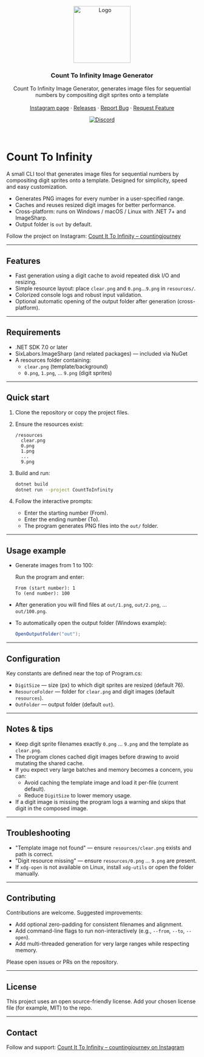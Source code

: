 <div id="top"></div>

<!-- PROJECT LOGO -->
<br />
<div align="center">
  <a href="#">
    <img src="https://raw.githubusercontent.com/jalaljaleh/CountToInfinity.ImageCreator/refs/heads/master/CountToInfinity/countingjourney.ico" alt="Logo" width="150" height="150">
  </a>
  <h3 align="center"> Count To Infinity Image Generator</h3>
  <p align="center">
  Count To Infinity Image Generator, generates image files for sequential numbers by compositing digit sprites onto a template
    <br />  <br />
    <a href="https://www.instagram.com/countingjourney/">Instagram page</a>
    ·
    <a href="https://github.com/JalalJaleh/CountToInfinity.ImageCreator/releases">Releases</a>
    ·
    <a href="https://github.com/JalalJaleh/CountToInfinity.ImageCreator/issues">Report Bug</a>
    ·
    <a href="https://github.com/JalalJaleh/CountToInfinity.ImageCreator/issues">Request Feature</a>
  </p>
</div>

<div align="center">
  <a href="https://discord.gg/GVUXMNv7vV">
    <img src="https://discord.com/api/guilds/875716592770637824/widget.png" alt="Discord">
  </a>
</div>

<br>
<br>



# Count To Infinity

A small CLI tool that generates image files for sequential numbers by compositing digit sprites onto a template. Designed for simplicity, speed and easy customization.

- Generates PNG images for every number in a user-specified range.
- Caches and reuses resized digit images for better performance.
- Cross-platform: runs on Windows / macOS / Linux with .NET 7+ and ImageSharp.
- Output folder is `out` by default.

Follow the project on Instagram: [Count It To Infinity – countingjourney](https://www.instagram.com/countingjourney/)

---

## Features

- Fast generation using a digit cache to avoid repeated disk I/O and resizing.
- Simple resource layout: place `clear.png` and `0.png`…`9.png` in `resources/`.
- Colorized console logs and robust input validation.
- Optional automatic opening of the output folder after generation (cross-platform).

---

## Requirements

- .NET SDK 7.0 or later
- SixLabors.ImageSharp (and related packages) — included via NuGet
- A resources folder containing:
  - `clear.png` (template/background)
  - `0.png`, `1.png`, … `9.png` (digit sprites)

---

## Quick start

1. Clone the repository or copy the project files.
2. Ensure the resources exist:

   ```
   /resources
     clear.png
     0.png
     1.png
     ...
     9.png
   ```

3. Build and run:

   ```bash
   dotnet build
   dotnet run --project CountToInfinity
   ```

4. Follow the interactive prompts:
   - Enter the starting number (From).
   - Enter the ending number (To).
   - The program generates PNG files into the `out/` folder.

---

## Usage example

- Generate images from 1 to 100:

  Run the program and enter:

  ```
  From (start number): 1
  To (end number): 100
  ```

- After generation you will find files at `out/1.png`, `out/2.png`, … `out/100.png`.

- To automatically open the output folder (Windows example):

  ```csharp
  OpenOutputFolder("out");
  ```

---

## Configuration

Key constants are defined near the top of Program.cs:

- `DigitSize` — size (px) to which digit sprites are resized (default 76).
- `ResourceFolder` — folder for `clear.png` and digit images (default `resources`).
- `OutFolder` — output folder (default `out`).

---

## Notes & tips

- Keep digit sprite filenames exactly `0.png` … `9.png` and the template as `clear.png`.
- The program clones cached digit images before drawing to avoid mutating the shared cache.
- If you expect very large batches and memory becomes a concern, you can:
  - Avoid caching the template image and load it per-file (current default).
  - Reduce `DigitSize` to lower memory usage.
- If a digit image is missing the program logs a warning and skips that digit in the composed image.

---

## Troubleshooting

- "Template image not found" — ensure `resources/clear.png` exists and path is correct.
- "Digit resource missing" — ensure `resources/0.png` … `9.png` are present.
- If `xdg-open` is not available on Linux, install `xdg-utils` or open the folder manually.

---

## Contributing

Contributions are welcome. Suggested improvements:

- Add optional zero-padding for consistent filenames and alignment.
- Add command-line flags to run non-interactively (e.g., `--from`, `--to`, `--open`).
- Add multi-threaded generation for very large ranges while respecting memory.

Please open issues or PRs on the repository.

---

## License

This project uses an open source-friendly license. Add your chosen license file (for example, MIT) to the repo.

---

## Contact

Follow and support: [Count It To Infinity – countingjourney on Instagram](https://www.instagram.com/countingjourney/)
